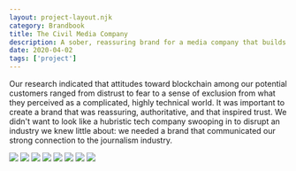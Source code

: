 ```yaml
---
layout: project-layout.njk
category: Brandbook
title: The Civil Media Company
description: A sober, reassuring brand for a media company that builds blockchain tools for independent newsrooms
date: 2020-04-02
tags: ['project']
---
```


Our research indicated that attitudes toward blockchain among our potential customers ranged from distrust to fear to a sense of exclusion from what they perceived as a complicated, highly technical world. It was important to create a brand that was reassuring, authoritative, and that inspired trust. We didn't want to look like a hubristic tech company swooping in to disrupt an industry we knew little about: we needed a brand that communicated our strong connection to the journalism industry.

<img class="border" src="https://eleventy-portfolio.s3.amazonaws.com/Civil_Brandbook/Civil_Style_Guide_Page_01.png">

<img class="border" src="https://eleventy-portfolio.s3.amazonaws.com/Civil_Brandbook/Civil_Style_Guide_Page_02.png">

<img class="border" src="https://eleventy-portfolio.s3.amazonaws.com/Civil_Brandbook/Civil_Style_Guide_Page_03.png">

<img class="border" src="https://eleventy-portfolio.s3.amazonaws.com/Civil_Brandbook/Civil_Style_Guide_Page_04.png">

<img class="border" src="https://eleventy-portfolio.s3.amazonaws.com/Civil_Brandbook/Civil_Style_Guide_Page_05.png">

<img class="border" src="https://eleventy-portfolio.s3.amazonaws.com/Civil_Brandbook/Civil_Style_Guide_Page_06.png">

<img class="border" src="https://eleventy-portfolio.s3.amazonaws.com/Civil_Brandbook/Civil_Style_Guide_Page_07.png">

<img class="border" src="https://eleventy-portfolio.s3.amazonaws.com/Civil_Brandbook/Civil_Style_Guide_Page_08.png">
